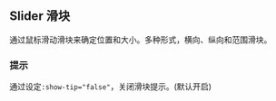<div class="demo-header">
<p class="overviewicon">
  <span class="wapi-business-slider"/>
</p>

## Slider 滑块

<nova-uxlink widget-name="Slider"></nova-uxlink>

通过鼠标滑动滑块来确定位置和大小。多种形式，横向、纵向和范围滑块。
</div>

### 提示

通过设定`:show-tip="false"`，关闭滑块提示。(默认开启)

<nova-demo-view link="slider/show-tip"></nova-demo-view>

<br>
